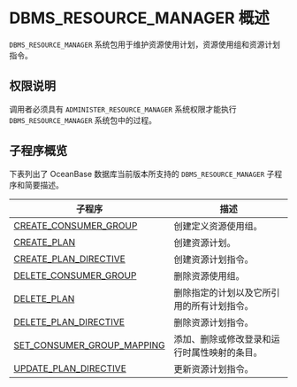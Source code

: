 # DBMS_RESOURCE_MANAGER 概述 

`DBMS_RESOURCE_MANAGER` 系统包用于维护资源使用计划，资源使用组和资源计划指令。

## 权限说明 

调用者必须具有 `ADMINISTER_RESOURCE_MANAGER` 系统权限才能执行 `DBMS_RESOURCE_MANAGER` 系统包中的过程。

## 子程序概览 

下表列出了 OceanBase 数据库当前版本所支持的 `DBMS_RESOURCE_MANAGER` 子程序和简要描述。

|                                   子程序                                 |           描述           |
|--------------------------------------------------------------------------|------------------------|
| [CREATE_CONSUMER_GROUP](../1.DBMS_RESOURCE_MANAGER/2.CREATE_CONSUMER_GROUP.md)      | 创建定义资源使用组。             |
| [CREATE_PLAN](../1.DBMS_RESOURCE_MANAGER/3.CREATE_PLAN.md)                | 创建资源计划。                |
| [CREATE_PLAN_DIRECTIVE](../1.DBMS_RESOURCE_MANAGER/4.CREATE_PLAN_DIRECTIVE.md)      | 创建资源计划指令。              |
| [DELETE_CONSUMER_GROUP](../1.DBMS_RESOURCE_MANAGER/5.DELETE_CONSUMER_GROUP.md)      | 删除资源使用组。               |
| [DELETE_PLAN](../1.DBMS_RESOURCE_MANAGER/6.DELETE_PLAN.md)                | 删除指定的计划以及它所引用的所有计划指令。  |
| [DELETE_PLAN_DIRECTIVE](../1.DBMS_RESOURCE_MANAGER/7.DELETE_PLAN_DIRECTIVE.md)      | 删除资源计划指令。              |
| [SET_CONSUMER_GROUP_MAPPING](../1.DBMS_RESOURCE_MANAGER/8.SET_CONSUMER_GROUP_MAPPING.md) | 添加、删除或修改登录和运行时属性映射的条目。 |
| [UPDATE_PLAN_DIRECTIVE](../1.DBMS_RESOURCE_MANAGER/9.UPDATE_PLAN_DIRECTIVE.md)      | 更新资源计划指令。              |



